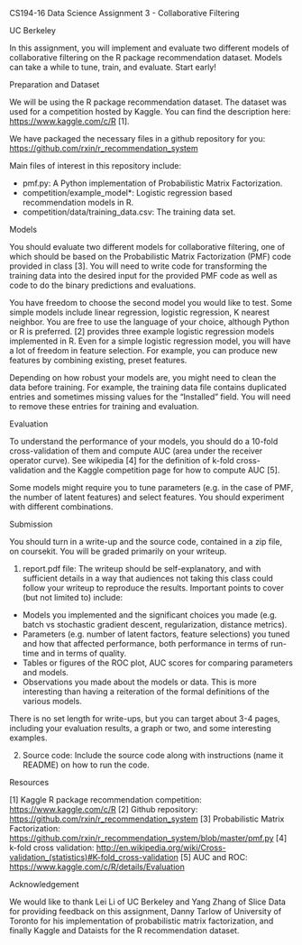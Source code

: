 CS194-16 Data Science Assignment 3 - Collaborative Filtering

UC Berkeley

In this assignment, you will implement and evaluate two different models of collaborative filtering on the R package recommendation dataset. Models can take a while to tune, train, and evaluate. Start early!

Preparation and Dataset

We will be using the R package recommendation dataset. The dataset was used for a competition hosted by Kaggle. You can find the description here: https://www.kaggle.com/c/R [1].

We have packaged the necessary files in a github repository for you: https://github.com/rxin/r_recommendation_system

Main files of interest in this repository include:

* pmf.py: A Python implementation of Probabilistic Matrix Factorization.
* competition/example_model*: Logistic regression based recommendation models in R.
* competition/data/training_data.csv: The training data set.

Models

You should evaluate two different models for collaborative filtering, one of which should be based on the Probabilistic Matrix Factorization (PMF) code provided in class [3]. You will need to write code for transforming the training data into the desired input for the provided PMF code as well as code to do the binary predictions and evaluations.

You have freedom to choose the second model you would like to test. Some simple models include linear regression, logistic regression, K nearest neighbor. You are free to use the language of your choice, although Python or R is preferred. [2] provides three example logistic regression models implemented in R. Even for a simple logistic regression model, you will have a lot of freedom in feature selection. For example, you can produce new features by combining existing, preset features.

Depending on how robust your models are, you might need to clean the data before training. For example, the training data file contains duplicated entries and sometimes missing values for the “Installed” field. You will need to remove these entries for training and evaluation.

Evaluation

To understand the performance of your models, you should do a 10-fold cross-validation of them and compute AUC (area under the receiver operator curve). See wikipedia [4] for the definition of k-fold cross-validation and the Kaggle competition page for how to compute AUC [5].

Some models might require you to tune parameters (e.g. in the case of PMF, the number of latent features) and select features. You should experiment with different combinations.

Submission

You should turn in a write-up and the source code, contained in a zip file, on coursekit. You will be graded primarily on your writeup.

1. report.pdf file: The writeup should be self-explanatory, and with sufficient details in a way that audiences not taking this class could follow your writeup to reproduce the results. Important points to cover (but not limited to) include:
* Models you implemented and the significant choices you made (e.g. batch vs stochastic gradient descent, regularization, distance metrics).
* Parameters (e.g. number of latent factors, feature selections) you tuned and how that affected performance, both performance in terms of run-time and in terms of quality.
* Tables or figures of the ROC plot, AUC scores for comparing parameters and models.
* Observations you made about the models or data. This is more interesting than having a reiteration of the formal definitions of the various models.

There is no set length for write-ups, but you can target about 3-4 pages, including your evaluation results, a graph or two, and some interesting examples.

2. Source code: Include the source code along with instructions (name it README) on how to run the code.

Resources

[1] Kaggle R package recommendation competition: https://www.kaggle.com/c/R
[2] Github repository: https://github.com/rxin/r_recommendation_system
[3] Probabilistic Matrix Factorization: https://github.com/rxin/r_recommendation_system/blob/master/pmf.py
[4] k-fold cross validation: http://en.wikipedia.org/wiki/Cross-validation_(statistics)#K-fold_cross-validation
[5] AUC and ROC: https://www.kaggle.com/c/R/details/Evaluation

Acknowledgement 

We would like to thank Lei Li of UC Berkeley and Yang Zhang of Slice Data for providing feedback on this assignment, Danny Tarlow of University of Toronto for his implementation of probabilistic matrix factorization, and finally Kaggle and Dataists for the R recommendation dataset.


